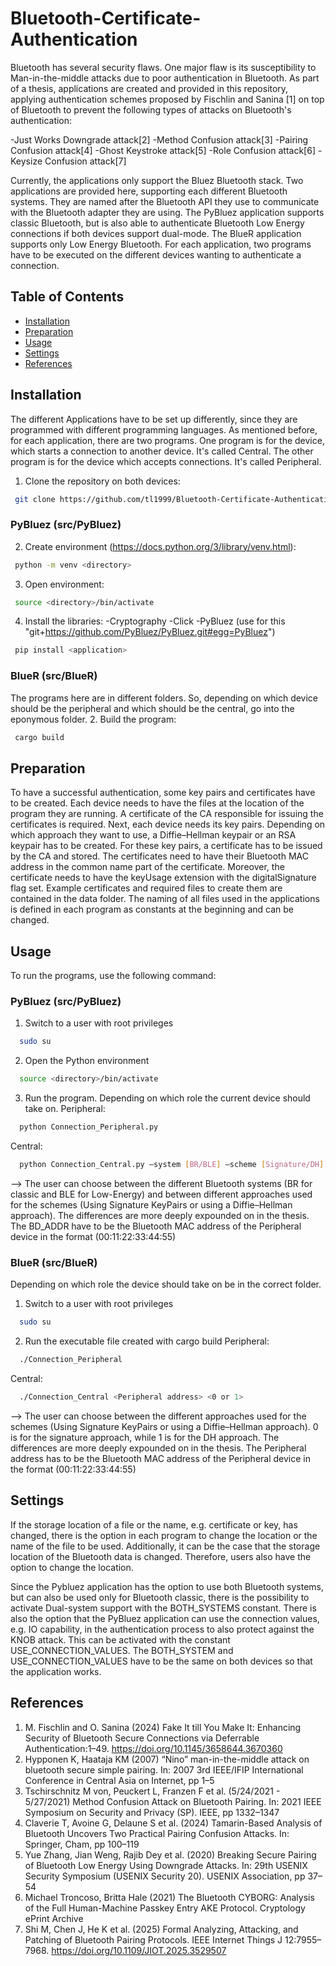 # Bluetooth-Certificate-Authentication
Bluetooth has several security flaws. One major flaw is its susceptibility to Man-in-the-middle attacks due to poor authentication in Bluetooth. As part of a thesis, applications are created and provided in this repository, applying authentication schemes proposed by Fischlin and Sanina [1] on top of Bluetooth to prevent the following types of attacks on Bluetooth's authentication:

-Just Works Downgrade attack[2]
-Method Confusion attack[3]
-Pairing Confusion attack[4]
-Ghost Keystroke attack[5]
-Role Confusion attack[6]
-Keysize Confusion attack[7]

Currently, the applications only support the Bluez Bluetooth stack. Two applications are provided here, supporting each different Bluetooth systems. They are named after the Bluetooth API they use to communicate with the Bluetooth adapter they are using. The PyBluez application supports classic Bluetooth, but is also able to authenticate Bluetooth Low Energy connections if both devices support dual-mode. The BlueR application supports only Low Energy Bluetooth. For each application, two programs have to be executed on the different devices wanting to authenticate a connection. 


## Table of Contents
- [Installation](#installation)
- [Preparation](#preparation)
- [Usage](#usage)
- [Settings](#settings)
- [References](#references)

## Installation
The different Applications have to be set up differently, since they are programmed with different programming languages. As mentioned before, for each application, there are two programs. One program is for the device, which starts a connection to another device. It's called Central. The other program is for the device which accepts connections. It's called Peripheral.

1. Clone the repository on both devices:
```bash
 git clone https://github.com/tl1999/Bluetooth-Certificate-Authentication.git
```

### PyBluez (src/PyBluez)
2. Create environment (https://docs.python.org/3/library/venv.html):
```bash
 python -m venv <directory>
 ```

3. Open environment:
```bash
 source <directory>/bin/activate
 ```

4. Install the libraries:
   -Cryptography
   -Click
   -PyBluez (use for this "git+https://github.com/PyBluez/PyBluez.git#egg=PyBluez")
```bash
 pip install <application>
 ```

### BlueR (src/BlueR)
The programs here are in different folders. So, depending on which device should be the peripheral and which should be the central, go into the eponymous folder.
2. Build the program:
```bash
 cargo build 
```

## Preparation
To have a successful authentication, some key pairs and certificates have to be created. Each device needs to have the files at the location of the program they are running. A certificate of the CA responsible for issuing the certificates is required. Next, each device needs its key pairs. Depending on which approach they want to use, a Diffie–Hellman keypair or an RSA keypair has to be created. For these key pairs, a certificate has to be issued by the CA and stored. The certificates need to have their Bluetooth MAC address in the common name part of the certificate. Moreover, the certificate needs to have the keyUsage extension with the digitalSignature flag set. Example certificates and required files to create them are contained in the data folder. The naming of all files used in the applications is defined in each program as constants at the beginning and can be changed.


## Usage
To run the programs, use the following command:

### PyBluez (src/PyBluez)
1. Switch to a user with root privileges
```bash
  sudo su
```

2. Open the Python environment
```bash
  source <directory>/bin/activate
```

3. Run the program. Depending on which role the current device should take on.
   Peripheral:
```bash
  python Connection_Peripheral.py
```
  Central:
```bash
  python Connection_Central.py –system [BR/BLE] –scheme [Signature/DH] -address <remote BD_ADDR>
```
  --> The user can choose between the different Bluetooth systems (BR for classic and BLE for Low-Energy) and between different approaches used for the schemes (Using Signature KeyPairs or using a Diffie–Hellman approach). The differences are more deeply expounded on in the thesis. The BD_ADDR have to be the Bluetooth MAC address of the Peripheral device in the format (00:11:22:33:44:55)

### BlueR (src/BlueR)
Depending on which role the device should take on be in the correct folder.
1. Switch to a user with root privileges
```bash
  sudo su
```

2. Run the executable file created with cargo build
   Peripheral:
```bash
  ./Connection_Peripheral
```
  Central:
```bash
  ./Connection_Central <Peripheral address> <0 or 1>
```
   
  --> The user can choose between the different approaches used for the schemes (Using Signature KeyPairs or using a Diffie–Hellman approach). 0 is for the signature approach, while 1 is for the DH approach. The differences are more deeply expounded on in the thesis. The Peripheral address has to be the Bluetooth MAC address of the Peripheral device in the format (00:11:22:33:44:55)  

## Settings
If the storage location of a file or the name, e.g. certificate or key, has changed, there is the option in each program to change the location or the name of the file to be used. Additionally, it can be the case that the storage location of the Bluetooth data is changed. Therefore, users also have the option to change the location. 

Since the Pybluez application has the option to use both Bluetooth systems, but can also be used only for Bluetooth classic, there is the possibility to activate Dual-system support with the BOTH_SYSTEMS constant. There is also the option that the PyBluez application can use the connection values, e.g. IO capability, in the authentication process to also protect against the KNOB attack. This can be activated with the constant USE_CONNECTION_VALUES. The BOTH_SYSTEM and USE_CONNECTION_VALUES have to be the same on both devices so that the application works.

## References
1.	M. Fischlin and O. Sanina (2024) Fake It till You Make It: Enhancing Security of Bluetooth Secure Connections via Deferrable Authentication:1–49. https://doi.org/10.1145/3658644.3670360
2.	 Hypponen K, Haataja KM (2007) “Nino” man-in-the-middle attack on bluetooth secure simple pairing. In: 2007 3rd IEEE/IFIP International Conference in Central Asia on Internet, pp 1–5
3.	 Tschirschnitz M von, Peuckert L, Franzen F et al. (5/24/2021 - 5/27/2021) Method Confusion Attack on Bluetooth Pairing. In: 2021 IEEE Symposium on Security and Privacy (SP). IEEE, pp 1332–1347
4.	 Claverie T, Avoine G, Delaune S et al. (2024) Tamarin-Based Analysis of Bluetooth Uncovers Two Practical Pairing Confusion Attacks. In: Springer, Cham, pp 100–119
5.	 Yue Zhang, Jian Weng, Rajib Dey et al. (2020) Breaking Secure Pairing of Bluetooth Low Energy Using Downgrade Attacks. In: 29th USENIX Security Symposium (USENIX Security 20). USENIX Association, pp 37–54
6.	Michael Troncoso, Britta Hale (2021) The Bluetooth CYBORG: Analysis of the Full Human-Machine Passkey Entry AKE Protocol. Cryptology ePrint Archive
7.	Shi M, Chen J, He K et al. (2025) Formal Analyzing, Attacking, and Patching of Bluetooth Pairing Protocols. IEEE Internet Things J 12:7955–7968. https://doi.org/10.1109/JIOT.2025.3529507
